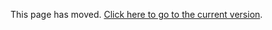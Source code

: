 This page has moved. [Click here to go to the current version](https://github.com/ME3Tweaks/ME3TweaksModManager/blob/staticfiles/documentation/officialdlc_and_basegame.md).
